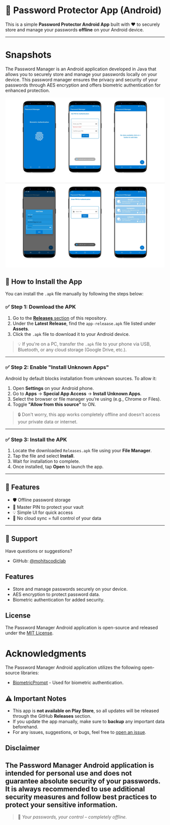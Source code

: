 
# 🔐 Password Protector App (Android)

This is a simple **Password Protector Android App** built with ❤️ to securely store and manage your passwords **offline** on your Android device.

---
# Snapshots

The Password Manager is an Android application developed in Java that allows you to securely store and manage your passwords locally on your device. This password manager ensures the privacy and security of your passwords through AES encryption and offers biometric authentication for enhanced protection.

<img src="img/img1.png"></br>
<img src="img/img2.png"></br>

## 📲 How to Install the App

You can install the `.apk` file manually by following the steps below:

### ✅ Step 1: Download the APK

1. Go to the [**Releases** section](https://github.com/Mohitscodiclab/Hackthon_Project/releases/tag/assets) of this repository.
2. Under the **Latest Release**, find the `app-releaase.apk` file listed under **Assets**.
3. Click the `.apk` file to download it to your Android device.

> 💡 If you're on a PC, transfer the `.apk` file to your phone via USB, Bluetooth, or any cloud storage (Google Drive, etc.).

---

### ✅ Step 2: Enable "Install Unknown Apps"

Android by default blocks installation from unknown sources. To allow it:

1. Open **Settings** on your Android phone.
2. Go to **Apps** → **Special App Access** → **Install Unknown Apps**.
3. Select the browser or file manager you’re using (e.g., Chrome or Files).
4. Toggle **"Allow from this source"** to ON.

> 🔒 Don't worry, this app works completely offline and doesn't access your private data or internet.

---

### ✅ Step 3: Install the APK

1. Locate the downloaded `Releases.apk` file using your **File Manager**.
2. Tap the file and select **Install**.
3. Wait for installation to complete.
4. Once installed, tap **Open** to launch the app.

---

## 🔐 Features

- 🛡️ Offline password storage
- 🔏 Master PIN to protect your vault
- 💡 Simple UI for quick access
- 🧠 No cloud sync = full control of your data

---
## 📧 Support

Have questions or suggestions?

- GitHub: [@mohitscodiclab](https://github.com/mohitscodiclab)


## Features
- Store and manage passwords securely on your device.
- AES encryption to protect password data.
- Biometric authentication for added security.

## License
The Password Manager Android application is open-source and released under the [MIT License](LICENSE).

# Acknowledgments

The Password Manager Android application utilizes the following open-source libraries:
- [BiometricPrompt](https://developer.android.com/reference/android/hardware/biometrics/BiometricPrompt) - Used for biometric authentication.

## ⚠️ Important Notes

- This app is **not available on Play Store**, so all updates will be released through the GitHub **Releases** section.
- If you update the app manually, make sure to **backup** any important data beforehand.
- For any issues, suggestions, or bugs, feel free to [open an issue](https://github.com/mohitscodiclab/your-repo-name/issues).

## Disclaimer

The Password Manager Android application is intended for personal use and does not guarantee absolute security of your passwords. It is always recommended to use additional security measures and follow best practices to protect your sensitive information.
---

> 🔐 _Your passwords, your control – completely offline._
